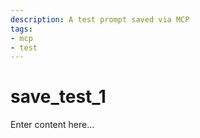 ```yaml
---
description: A test prompt saved via MCP
tags:
- mcp
- test
---
```


# save_test_1

Enter content here...